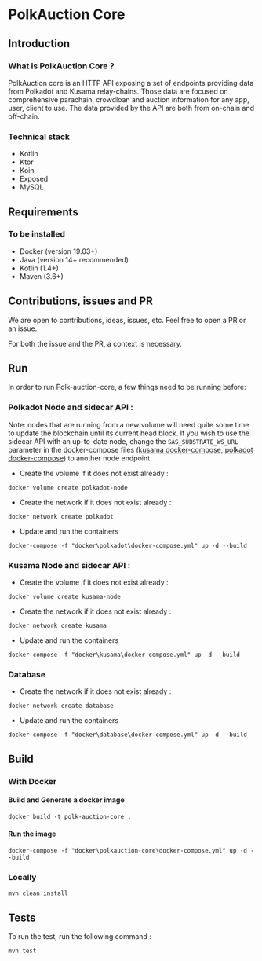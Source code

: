 # PolkAuction Core

## Introduction

### What is PolkAuction Core ?
PolkAuction core is an HTTP API exposing a set of endpoints providing data from Polkadot and Kusama relay-chains. Those data are focused on comprehensive parachain, crowdloan and auction information for any app, user, client to use.
The data provided by the API are both from on-chain and off-chain. 

### Technical stack

- Kotlin
- Ktor
- Koin
- Exposed
- MySQL

## Requirements

### To be installed

 - Docker (version 19.03+)
 - Java (version 14+ recommended)
 - Kotlin (1.4+)
 - Maven (3.6+)

## Contributions, issues and PR

We are open to contributions, ideas, issues, etc. Feel free to open a PR or an issue.

For both the issue and the PR, a context is necessary.

## Run

In order to run Polk-auction-core, a few things need to be running before:

### Polkadot Node and sidecar API :

Note: nodes that are running from a new volume will need quite some time to update the blockchain until its current head block. 
If you wish to use the sidecar API with an up-to-date node, change the `SAS_SUBSTRATE_WS_URL` parameter in the docker-compose files ([kusama docker-compose](./docker/kusama/docker-compose.yml), [polkadot docker-compose](./docker/polkadot/docker-compose.yml)) to another node endpoint.

 - Create the volume if it does not exist already :

`docker volume create polkadot-node`

- Create the network if it does not exist already :

`docker network create polkadot`

 - Update and run the containers

`docker-compose -f "docker\polkadot\docker-compose.yml" up -d --build`

### Kusama Node and sidecar API :

 - Create the volume  if it does not exist already :

`docker volume create kusama-node`

- Create the network if it does not exist already :

`docker network create kusama`

 - Update and run the containers

`docker-compose -f "docker\kusama\docker-compose.yml" up -d --build`

### Database

- Create the network if it does not exist already :

`docker network create database`

- Update and run the containers

`docker-compose -f "docker\database\docker-compose.yml" up -d --build`

## Build

### With Docker
#### Build and Generate a docker image

`docker build -t polk-auction-core .`

#### Run the image

`docker-compose -f "docker\polkauction-core\docker-compose.yml" up -d --build`

### Locally

`mvn clean install`

## Tests

To run the test, run the following command :

`mvn test`